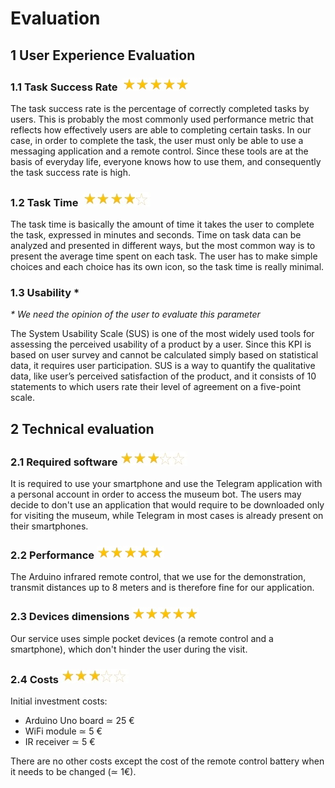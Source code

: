 # Evaluation

## 1 User Experience Evaluation

### 1.1 Task Success Rate ​ ![stars](/images/stars5.jpg)

The task success rate is the percentage of correctly completed tasks by users. This is probably the most commonly used performance metric that reflects how effectively users are able to completing certain tasks. In our case, in order to complete the task, the user must only be able to use a messaging application and a remote control. Since these tools are at the basis of everyday life, everyone knows how to use them, and consequently the task success rate is high.

### 1.2 Task Time ​ ![stars2](/images/stars4.jpg)


The task time is basically the amount of time it takes the user to complete the task, expressed in minutes and seconds. Time on task data can be analyzed and presented in different ways, but the most common way is to present the average time spent on each task. The user has to make simple choices and each choice has its own icon, so the task time is really minimal.

### 1.3 Usability *

_* We need the opinion of the user to evaluate this parameter_

The System Usability Scale (SUS) is one of the most widely used tools for assessing the perceived usability of a product by a user. Since this KPI is based on user survey and cannot be calculated simply based on statistical data, it requires user participation. SUS is a way to quantify the qualitative data, like user’s perceived satisfaction of the product, and it consists of 10 statements to which users rate their level of agreement on a five-point scale.

## 2 Technical evaluation

### 2.1 Required software ![stars3](/images/stars3.jpg)


It is required to use your smartphone and use the Telegram application with a personal account in order to access the museum bot. The users may decide to don't use an application that would require to be downloaded only for visiting the museum, while Telegram in most cases is already present on their smartphones.

### 2.2 Performance ![stars4](/images/stars5.jpg)


The Arduino infrared remote control, that we use for the demonstration, transmit distances up to 8 meters and is therefore fine for our application.

### 2.3 Devices dimensions ![stars5](/images/stars5.jpg)


Our service uses simple pocket devices (a remote control and a smartphone), which don't hinder the user during the visit.

### 2.4 Costs ![stars3](/images/stars3.jpg)
Initial investment costs:
- Arduino Uno board ≃ 25 €
- WiFi module ≃ 5 €
- IR receiver ≃ 5 €

There are no other costs except the cost of the remote control battery when it needs to be changed (≃ 1€).
